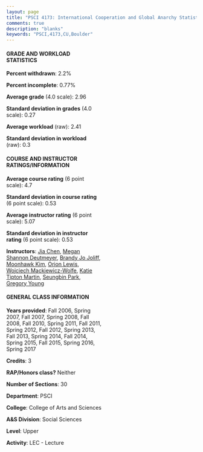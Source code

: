 ```yaml
---
layout: page
title: "PSCI 4173: International Cooperation and Global Anarchy Statistics"
comments: true
description: "blanks"
keywords: "PSCI,4173,CU,Boulder"
---
```

<head>
<script src="https://ajax.googleapis.com/ajax/libs/jquery/2.1.3/jquery.min.js"></script>
<script src="https://dl.dropboxusercontent.com/s/pc42nxpaw1ea4o9/highcharts.js?dl=0"></script>
<!-- <script src="../assets/js/highcharts.js"></script> -->
<style type="text/css">@font-face {
	font-family: "Bebas Neue";
	src: url(https://www.filehosting.org/file/details/544349/BebasNeue Regular.otf) format("opentype");
	}
	h1.Bebas { 
		font-family: "Bebas Neue", Verdana, Tahoma;
	}
</style>
</head>
<body>
	<div id="container" style="float: right; width: 45%; height: 88%; margin-left: 2.5%; margin-right: 2.5%;"></div>
	<script language="JavaScript">
		$(document).ready(function() {
		var chart = {type: 'column'};
		var title = {text: 'Grade Distribution'};
		var xAxis = {categories: ['A','B','C','D','F'],crosshair: true};
		var yAxis = {min: 0,title: {text: 'Percentage'}};
		var tooltip = {headerFormat: '<center><b><span style="font-size:20px">{point.key}</span></b></center>',
		               pointFormat: '<td style="padding:0"><b>{point.y:.1f}%</b></td>',
		               footerFormat: '</table>',shared: true,useHTML: true};
		var plotOptions = {column: {pointPadding: 0.0,borderWidth: 0}};  
		var credits = {enabled: false};var series= [{name: 'Percent',data: [32.94,42.38,18.26,3.01,3.41,]}];
		var json = {};
		json.chart = chart;
		json.title = title;
		json.tooltip = tooltip;
		json.xAxis = xAxis;
		json.yAxis = yAxis;  
		json.series = series;
		json.plotOptions = plotOptions;  
		json.credits = credits;
		$('#container').highcharts(json);
	});
	</script>
</body>
			   
#### GRADE AND WORKLOAD STATISTICS

**Percent withdrawn**: 2.2%

**Percent incomplete**: 0.77%

**Average grade** (4.0 scale): 2.96

**Standard deviation in grades** (4.0 scale): 0.27

**Average workload** (raw): 2.41

**Standard deviation in workload** (raw): 0.3

#### COURSE AND INSTRUCTOR RATINGS/INFORMATION

**Average course rating** (6 point scale): 4.7

**Standard deviation in course rating** (6 point scale): 0.53

**Average instructor rating** (6 point scale): 5.07

**Standard deviation in instructor rating** (6 point scale): 0.53

**Instructors**: <a href='../../instructors/Jia_Chen'>Jia Chen</a>, <a href='../../instructors/Megan_Shannon_Deutmeyer'>Megan Shannon Deutmeyer</a>, <a href='../../instructors/Brandy_Jo_Joliff'>Brandy Jo Joliff</a>, <a href='../../instructors/Moonhawk_Kim'>Moonhawk Kim</a>, <a href='../../instructors/Orion_Lewis'>Orion Lewis</a>, <a href='../../instructors/Wojciech_Mackiewicz-Wolfe'>Wojciech Mackiewicz-Wolfe</a>, <a href='../../instructors/Katie_Tipton_Martin'>Katie Tipton Martin</a>, <a href='../../instructors/Seungbin_Park'>Seungbin Park</a>, <a href='../../instructors/Gregory_Young'>Gregory Young</a>

#### GENERAL CLASS INFORMATION

**Years provided**: Fall 2006, Spring 2007, Fall 2007, Spring 2008, Fall 2008, Fall 2010, Spring 2011, Fall 2011, Spring 2012, Fall 2012, Spring 2013, Fall 2013, Spring 2014, Fall 2014, Spring 2015, Fall 2015, Spring 2016, Spring 2017

**Credits**: 3

**RAP/Honors class?** Neither

**Number of Sections**: 30

**Department**: PSCI

**College**: College of Arts and Sciences

**A&S Division**: Social Sciences

**Level**: Upper

**Activity**: LEC - Lecture
